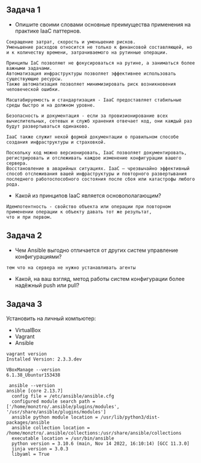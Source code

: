 ## Задача 1

- Опишите своими словами основные преимущества применения на практике IaaC паттернов.

```
Сокращение затрат, скорость и уменьшение рисков.
Уменьшение расходов относится не только к финансовой составляющей, но и к количеству времени, затрачиваемого на рутинные операции. 

Принципы IaC позволяют не фокусироваться на рутине, а заниматься более важными задачами. 
Автоматизация инфраструктуры позволяет эффективнее использовать существующие ресурсы.
Также автоматизация позволяет минимизировать риск возникновения человеческой ошибки. 

Масштабируемость и стандартизация - IаaC предоставляет стабильные среды быстро и на должном уровне. 

Безопасность и документация - если за провизионирование всех вычислительных, сетевых и служб хранения отвечает код, они каждый раз будут развертываться одинаково.

IаaC также служит некой формой документации о правильном способе создания инфраструктуры и страховкой.

Поскольку код можно версионировать, IaаC позволяет документировать, регистрировать и отслеживать каждое изменение конфигурации вашего сервера.
Восстановление в аварийных ситуациях. IaаC — чрезвычайно эффективный способ отслеживания вашей инфраструктуры и повторного развертывания последнего работоспособного состояния после сбоя или катастрофы любого рода. 
```
- Какой из принципов IaaC является основополагающим?

```
Идемпотентность - свойство объекта или операции при повторном применении операции к объекту давать тот же результат,
что и при первом.
```

## Задача 2

- Чем Ansible выгодно отличается от других систем управление конфигурациями?
```
тем что на сервера не нужно устанавливать агенты
```

- Какой, на ваш взгляд, метод работы систем конфигурации более надёжный push или pull?

## Задача 3

Установить на личный компьютер:

- VirtualBox
- Vagrant
- Ansible

```
vagrant version
Installed Version: 2.3.3.dev
```

```
VBoxManage --version
6.1.38_Ubuntur153438
```

```
 ansible --version
ansible [core 2.13.7]
  config file = /etc/ansible/ansible.cfg
  configured module search path = ['/home/monztro/.ansible/plugins/modules', '/usr/share/ansible/plugins/modules']
  ansible python module location = /usr/lib/python3/dist-packages/ansible
  ansible collection location = /home/monztro/.ansible/collections:/usr/share/ansible/collections
  executable location = /usr/bin/ansible
  python version = 3.10.6 (main, Nov 14 2022, 16:10:14) [GCC 11.3.0]
  jinja version = 3.0.3
  libyaml = True
```


